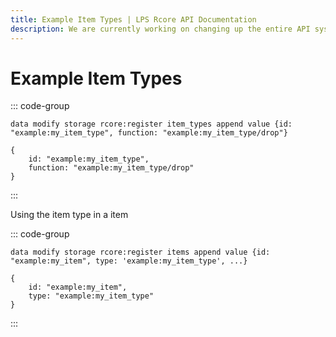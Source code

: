 ```yaml
---
title: Example Item Types | LPS Rcore API Documentation
description: We are currently working on changing up the entire API system. Hopefully, it will be released soon! For now you can see the up-coming changes to the API.
---
```


# Example Item Types

::: code-group

```mcfunction [mcfunction]
data modify storage rcore:register item_types append value {id: "example:my_item_type", function: "example:my_item_type/drop"}
```

```snbt [snbt]
{
    id: "example:my_item_type",
    function: "example:my_item_type/drop"
}
```

:::

Using the item type in a item

::: code-group

```mcfunction [mcfunction]
data modify storage rcore:register items append value {id: "example:my_item", type: 'example:my_item_type', ...}
```

```snbt [snbt]
{
    id: "example:my_item",
    type: "example:my_item_type"
}
```

:::
